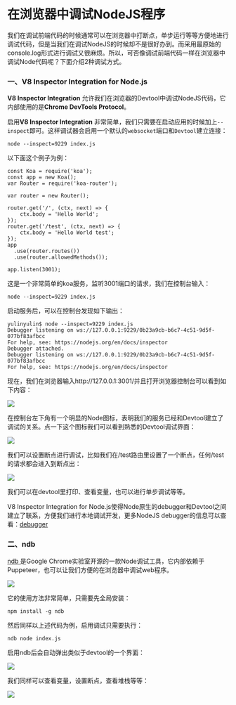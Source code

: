 # 在浏览器中调试NodeJS程序
我们在调试前端代码的时候通常可以在浏览器中打断点，单步运行等等方便地进行调试代码，但是当我们在调试NodeJS的时候却不是很好办到。而采用最原始的console.log形式进行调试又很麻烦。所以，可否像调试前端代码一样在浏览器中调试Node代码呢？下面介绍2种调试方式。


### 一、V8 Inspector Integration for Node.js
**V8 Inspector Integration** 允许我们在浏览器的Devtool中调试NodeJS代码，它内部使用的是**Chrome DevTools Protocol**。

启用**V8 Inspector Integration** 非常简单，我们只需要在启动应用的时候加上`--inspect`即可。这样调试器会启用一个默认的`websocket`端口和`Devtool`建立连接：

	node --inspect=9229 index.js
	
以下面这个例子为例：

	const Koa = require('koa');
	const app = new Koa();
	var Router = require('koa-router');
	 
	var router = new Router();
	 
	router.get('/', (ctx, next) => {
	    ctx.body = 'Hello World';
	});
	router.get('/test', (ctx, next) => {
	    ctx.body = 'Hello World test';
	}); 
	app
	  .use(router.routes())
	  .use(router.allowedMethods());
	
	app.listen(3001);
	
这是一个非常简单的koa服务，监听3001端口的请求，我们在控制台输入：

	node --inspect=9229 index.js
	
启动服务后，可以在控制台发现如下输出：

	yulinyulin$ node --inspect=9229 index.js
	Debugger listening on ws://127.0.0.1:9229/0b23a9cb-b6c7-4c51-9d5f-077bf83afbcc
	For help, see: https://nodejs.org/en/docs/inspector
	Debugger attached.
	Debugger listening on ws://127.0.0.1:9229/0b23a9cb-b6c7-4c51-9d5f-077bf83afbcc
	For help, see: https://nodejs.org/en/docs/inspector
	
现在，我们在浏览器输入http://127.0.0.1:3001/并且打开浏览器控制台可以看到如下内容：

![](https://mmbiz.qpic.cn/mmbiz_png/XsgEbl9EdmnT9XgRSkatLYYmDVmo2pC2fyzL0NXO9K3KiaAPMM4zXrNwhiajOONpbsU65nJiae5zfhHaLY8b1B4Bg/0?wx_fmt=png)

在控制台左下角有一个明显的Node图标，表明我们的服务已经和Devtool建立了调试的关系。点一下这个图标我们可以看到熟悉的Devtool调试界面：

![](https://mmbiz.qpic.cn/mmbiz_png/XsgEbl9EdmnT9XgRSkatLYYmDVmo2pC2wVEfdibjicUOykPgWYQzzMH8oY8FDo8Yc4vstj9VC5cWgB3thjdxp9RQ/0?wx_fmt=png)

我们可以设置断点进行调试，比如我们在/test路由里设置了一个断点，任何/test的请求都会进入到断点出：

![](https://mmbiz.qpic.cn/mmbiz_png/XsgEbl9EdmnT9XgRSkatLYYmDVmo2pC29viaIQ8xwWemcHdt9IudzaY5aS0BSDqJR73kIbaPT3WJb8OmP7MpRRw/0?wx_fmt=png)

我们可以在devtool里打印、查看变量，也可以进行单步调试等等。

V8 Inspector Integration for Node.js使得Node原生的debugger和Devtool之间建立了联系，方便我们进行本地调试开发，更多NodeJS debugger的信息可以查看：<a href="https://nodejs.org/docs/latest/api/debugger.html">debugger</a>

### 二、ndb
<a href="https://github.com/GoogleChromeLabs/ndb"> ndb </a>是Google Chrome实验室开源的一款Node调试工具，它内部依赖于Puppeteer，也可以让我们方便的在浏览器中调试web程序。

![](https://mmbiz.qpic.cn/mmbiz_png/XsgEbl9EdmnT9XgRSkatLYYmDVmo2pC2GJn2f4DQVicrs6dnLibrZGDya0QNuMwz7Os0Z0XlZKBdJw2a2RIC9ibJA/0?wx_fmt=png)

它的使用方法非常简单，只需要先全局安装：

	npm install -g ndb
	
然后同样以上述代码为例，启用调试只需要执行：

	ndb node index.js
	
启用ndb后会自动弹出类似于devtool的一个界面：

![](https://mmbiz.qpic.cn/mmbiz_png/XsgEbl9EdmnT9XgRSkatLYYmDVmo2pC2swcK9duDpxgBaDicDfwE3jSa8Zy0tgduNhtCIMQYEwvH4KVA24bWaOw/0?wx_fmt=png)

我们同样可以查看变量，设置断点，查看堆栈等等：

![](https://mmbiz.qpic.cn/mmbiz_png/XsgEbl9EdmnT9XgRSkatLYYmDVmo2pC2C6nE4Pu5SOFXsKiaXbDzjmxWvibHEHfptNjibvQnvVG9icdguqD2mPrdgA/0?wx_fmt=png)
